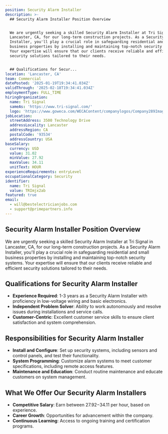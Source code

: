 ```yaml
---
position: Security Alarm Installer
description: >-
  ## Security Alarm Installer Position Overview


  We are urgently seeking a skilled Security Alarm Installer at Tri Signal in
  Lancaster, CA, for our long-term construction projects. As a Security Alarm
  Installer, you'll play a crucial role in safeguarding residential and small
  business properties by installing and maintaining top-notch security systems.
  Your expertise will ensure that our clients receive reliable and efficient
  security solutions tailored to their needs.


  ## Qualifications for Secur...
location: 'Lancaster, CA'
team: Commercial
datePosted: '2025-01-19T19:34:41.034Z'
validThrough: '2025-02-18T19:34:41.034Z'
employmentType: FULL_TIME
hiringOrganization:
  name: Tri Signal
  sameAs: 'https://www.tri-signal.com/'
  logo: 'https://www.goweca.com/WECAContent/companylogos/Company289Image.jpg'
jobLocation:
  streetAddress: 3500 Technology Drive
  addressLocality: Lancaster
  addressRegion: CA
  postalCode: '93534'
  addressCountry: USA
baseSalary:
  currency: USD
  value: 31.02
  minValue: 27.92
  maxValue: 34.11
  unitText: HOUR
experienceRequirements: entryLevel
occupationalCategory: Security
identifier:
  name: Tri Signal
  value: TRImjx2ab
featured: true
email:
  - will@bestelectricianjobs.com
  - support@primepartners.info
---
```




## Security Alarm Installer Position Overview

We are urgently seeking a skilled Security Alarm Installer at Tri Signal in Lancaster, CA, for our long-term construction projects. As a Security Alarm Installer, you'll play a crucial role in safeguarding residential and small business properties by installing and maintaining top-notch security systems. Your expertise will ensure that our clients receive reliable and efficient security solutions tailored to their needs.

## Qualifications for Security Alarm Installer

- **Experience Required**: 1-3 years as a Security Alarm Installer with proficiency in low-voltage wiring and basic electronics.
- **Independent Problem Solver**: Ability to work autonomously and resolve issues during installations and service calls.
- **Customer-Centric**: Excellent customer service skills to ensure client satisfaction and system comprehension.

## Responsibilities for Security Alarm Installer

- **Install and Configure**: Set up security systems, including sensors and control panels, and test their functionality.
- **System Programming**: Customize alarm systems to meet customer specifications, including remote access features.
- **Maintenance and Education**: Conduct routine maintenance and educate customers on system management.

## What We Offer Our Security Alarm Installers

- **Competitive Salary**: Earn between $27.92-$34.11 per hour, based on experience.
- **Career Growth**: Opportunities for advancement within the company.
- **Continuous Learning**: Access to ongoing training and certification programs.